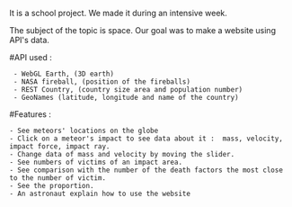 It is a school project. We made it during an intensive week. 

The subject of the topic is space. Our goal was to make a website using API's data.

#API used : 

	 - WebGL Earth, (3D earth) 
	 - NASA fireball, (position of the fireballs)
	 - REST Country, (country size area and population number)
	 - GeoNames (latitude, longitude and name of the country)

#Features : 

	- See meteors' locations on the globe
	- Click on a meteor's impact to see data about it :  mass, velocity, impact force, impact ray.
	- Change data of mass and velocity by moving the slider. 
	- See numbers of victims of an impact area. 
	- See comparison with the number of the death factors the most close to the number of victim. 
	- See the proportion. 
	- An astronaut explain how to use the website
	